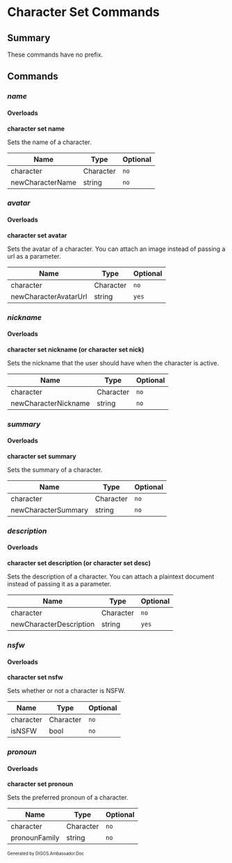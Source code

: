 ﻿Character Set Commands
======================
## Summary
These commands have no prefix.

## Commands
### *name*
#### Overloads
**character set name**

Sets the name of a character.

| Name | Type | Optional |
| --- | --- | --- |
| character | Character | `no` |
| newCharacterName | string | `no` |

### *avatar*
#### Overloads
**character set avatar**

Sets the avatar of a character. You can attach an image instead of passing a url as a parameter.

| Name | Type | Optional |
| --- | --- | --- |
| character | Character | `no` |
| newCharacterAvatarUrl | string | `yes` |

### *nickname*
#### Overloads
**character set nickname (or character set nick)**

Sets the nickname that the user should have when the character is active.

| Name | Type | Optional |
| --- | --- | --- |
| character | Character | `no` |
| newCharacterNickname | string | `no` |

### *summary*
#### Overloads
**character set summary**

Sets the summary of a character.

| Name | Type | Optional |
| --- | --- | --- |
| character | Character | `no` |
| newCharacterSummary | string | `no` |

### *description*
#### Overloads
**character set description (or character set desc)**

Sets the description of a character. You can attach a plaintext document instead of passing it as a parameter.

| Name | Type | Optional |
| --- | --- | --- |
| character | Character | `no` |
| newCharacterDescription | string | `yes` |

### *nsfw*
#### Overloads
**character set nsfw**

Sets whether or not a character is NSFW.

| Name | Type | Optional |
| --- | --- | --- |
| character | Character | `no` |
| isNSFW | bool | `no` |

### *pronoun*
#### Overloads
**character set pronoun**

Sets the preferred pronoun of a character.

| Name | Type | Optional |
| --- | --- | --- |
| character | Character | `no` |
| pronounFamily | string | `no` |

<sub><sup>Generated by DIGOS.Ambassador.Doc</sup></sub>